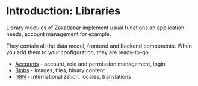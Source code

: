 # Introduction: Libraries

Library modules of Zakadabar implement usual functions an application needs,
account management for example.

They contain all the data model, frontend and backend components. When
you add them to your configuration, they are ready-to-go.

* [Accounts](./accounts/Introduction.md) - account, role and permission management, login
* [Blobs](./blobs/Introduction.md) - images, files, binary content
* [I18N](./i18n/Introduction.md) - internationalization, locales, translations